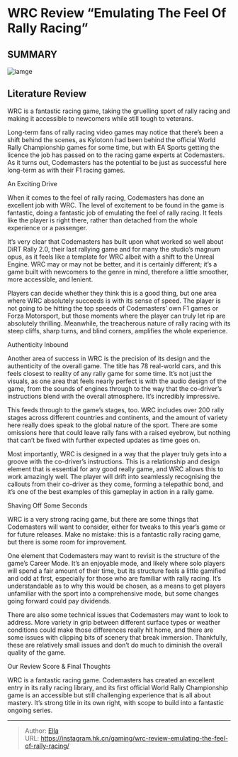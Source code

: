 # WRC Review “Emulating The Feel Of Rally Racing”


## SUMMARY 

![iamge](https://static1.srcdn.com/wordpress/wp-content/uploads/2023/10/wrc-game-art.jpg)

## Literature Review

WRC is a fantastic racing game, taking the gruelling sport of rally racing and making it accessible to newcomers while still tough to veterans.





Long-term fans of rally racing video games may notice that there’s been a shift behind the scenes, as Kylotonn had been behind the official World Rally Championship games for some time, but with EA Sports getting the licence the job has passed on to the racing game experts at Codemasters. As it turns out, Codemasters has the potential to be just as successful here long-term as with their F1 racing games.





 An Exciting Drive 
          

When it comes to the feel of rally racing, Codemasters has done an excellent job with WRC. The level of excitement to be found in the game is fantastic, doing a fantastic job of emulating the feel of rally racing. It feels like the player is right there, rather than detached from the whole experience or a passenger.

It’s very clear that Codemasters has built upon what worked so well about DiRT Rally 2.0, their last rallying game and for many the studio’s magnum opus, as it feels like a template for WRC albeit with a shift to the Unreal Engine. WRC may or may not be better, and it is certainly different; it’s a game built with newcomers to the genre in mind, therefore a little smoother, more accessible, and lenient.

Players can decide whether they think this is a good thing, but one area where WRC absolutely succeeds is with its sense of speed. The player is not going to be hitting the top speeds of Codemasters’ own F1 games or Forza Motorsport, but those moments where the player can truly let rip are absolutely thrilling. Meanwhile, the treacherous nature of rally racing with its steep cliffs, sharp turns, and blind corners, amplifies the whole experience.






 Authenticity Inbound 
          

Another area of success in WRC is the precision of its design and the authenticity of the overall game. The title has 78 real-world cars, and this feels closest to reality of any rally game for some time. It’s not just the visuals, as one area that feels nearly perfect is with the audio design of the game, from the sounds of engines through to the way that the co-driver’s instructions blend with the overall atmosphere. It’s incredibly impressive.

This feeds through to the game’s stages, too. WRC includes over 200 rally stages across different countries and continents, and the amount of variety here really does speak to the global nature of the sport. There are some omissions here that could leave rally fans with a raised eyebrow, but nothing that can’t be fixed with further expected updates as time goes on.




Most importantly, WRC is designed in a way that the player truly gets into a groove with the co-driver’s instructions. This is a relationship and design element that is essential for any good really game, and WRC allows this to work amazingly well. The player will drift into seamlessly recognising the callouts from their co-driver as they come, forming a telepathic bond, and it’s one of the best examples of this gameplay in action in a rally game.



 Shaving Off Some Seconds 
          

WRC is a very strong racing game, but there are some things that Codemasters will want to consider, either for tweaks to this year’s game or for future releases. Make no mistake: this is a fantastic rally racing game, but there is some room for improvement.

One element that Codemasters may want to revisit is the structure of the game’s Career Mode. It’s an enjoyable mode, and likely where solo players will spend a fair amount of their time, but its structure feels a little gamified and odd at first, especially for those who are familiar with rally racing. It’s understandable as to why this would be chosen, as a means to get players unfamiliar with the sport into a comprehensive mode, but some changes going forward could pay dividends.




There are also some technical issues that Codemasters may want to look to address. More variety in grip between different surface types or weather conditions could make those differences really hit home, and there are some issues with clipping bits of scenery that break immersion. Thankfully, these are relatively small issues and don’t do much to diminish the overall quality of the game.



 Our Review Score &amp; Final Thoughts 


WRC is a fantastic racing game. Codemasters has created an excellent entry in its rally racing library, and its first official World Rally Championship game is an accessible but still challenging experience that is all about mastery. It’s strong title in its own right, with scope to build into a fantastic ongoing series.



---

> Author: [Ella](https://instagram.hk.cn/)  
> URL: https://instagram.hk.cn/gaming/wrc-review-emulating-the-feel-of-rally-racing/  

